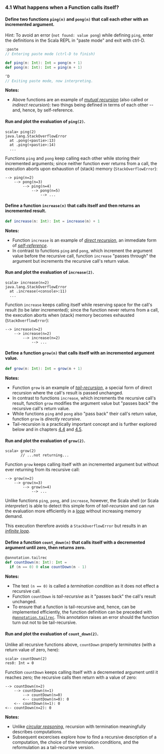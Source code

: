 ### 4.1 What happens when a Function calls itself?

#### Define two functions `ping(n)` and `pong(n)` that call each other with an incremented argument.

Hint: To avoid an error (`not found: value pong`) while defining `ping`, enter the definitions in the Scala REPL in "paste mode" and exit with ctrl-D.

```scala
:paste
// Entering paste mode (ctrl-D to finish)

def ping(n: Int): Int = pong(n + 1)
def pong(n: Int): Int = ping(n + 1)

^D
// Exiting paste mode, now interpreting.
```

__Notes:__

* Above functions are an example of [_mutual recursion_](https://en.wikipedia.org/wiki/Mutual_recursion) (also called or _indirect recursion_): two things being defined in terms of each other -- and, hence, by self-reference.

#### Run and plot the evaluation of `ping(2)`.

```
scala> ping(2)
java.lang.StackOverflowError
  at .pong(<pastie>:13)
  at .ping(<pastie>:14)
  ...
```

Functions `ping` and `pong` keep calling each other while storing their incremented arguments; since neither function ever returns from a call, the execution aborts upon exhaustion of (stack) memory (`StackOverflowError`):

```
--> ping(n=2)
    --> pong(n=3)
        --> ping(n=4)
            --> pong(n=5)
                --> ...
```

#### Define a function `increase(n)` that calls itself and then returns an incremented result.

```scala
def increase(n: Int): Int = increase(n) + 1
```

__Notes:__

* Function `increase` is an example of [_direct recursion_](https://en.wikipedia.org/wiki/Recursion), an immediate form of [_self-reference_](https://en.wikipedia.org/wiki/Self-reference).
* In contrast to functions `ping` and `pong`, which increment the argument value before the recursive call, function `increase` "passes through" the argument but increments the recursive call's return value.

#### Run and plot the evaluation of `increase(2)`.

```
scala> increase(n=2)
java.lang.StackOverflowError
  at .increase(<console>:11)
  ...
```

Function `increase` keeps calling itself while reserving space for the call's result (to be later incremented); since the function never returns from a call, the execution aborts when (stack) memory becomes exhausted (`StackOverflowError`):

```
--> increase(n=2)
    --> increase(n=2)
        --> increase(n=2)
            --> ...
```

#### Define a function `grow(n)` that calls itself with an incremented argument value.

```scala
def grow(n: Int): Int = grow(n + 1)
```

__Notes:__

* Function `grow` is an example of [_tail-recursion_](https://en.wikipedia.org/wiki/Tail_recursion), a special form of direct recursion where the call's result is passed unchanged.
* In contrast to functions `increase`, which increments the recursive call's result, function `grow` modifies the argument value but "passes back" the recursive call's return value.
* While functions `ping` and `pong` also "pass back" their call's return value, function `grow` is _directly recursive_.
* Tail-recursion is a practically important concept and is further explored below and in chapters [4.4](ch4_4_recursive_add.md) and [4.5](ch4_5_recursive_multiply.md).

#### Run and plot the evaluation of `grow(2)`.

```
scala> grow(2)
       // ...not returning...
```

Function `grow` keeps calling itself with an incremented argument but without ever returning from its recursive call:

```
--> grow(n=2)
    --> grow(n=3)
        --> grow(n=4)
            --> ...
```

Unlike functions `ping`, `pong`, and `increase`, however, the Scala shell (or Scala _interpreter_) is able to detect this simple form of _tail-recursion_ and can run the evaluation more efficiently in a [_loop_](https://en.wikipedia.org/wiki/Loop_(computing)) without increasing memory demand.

This execution therefore avoids a `StackOverflowError` but results in an [_infinite loop_](https://en.wikipedia.org/wiki/Loop_(computing)#Infinite_loops).

#### Define a function `count_down(n)` that calls itself with a decremented argument until zero, then returns zero.

```scala
@annotation.tailrec
def countDown(n: Int): Int =
  if (n == 0) 0 else countDown(n - 1)
```

__Notes:__

* The test `(n == 0)` is called a _termination condition_ as it does not effect a recursive call.
* Function `countDown` is _tail-recursive_ as it "passes back" the call's result unchanged.
* To ensure that a function is tail-recursive and, hence, can be implemented efficiently, the function definition can be preceded with [`@annotation.tailrec`](<https://www.scala-lang.org/api/current/scala/annotation/tailrec.html>). This annotation raises an error should the function turn out not to be tail-recursive.

#### Run and plot the evaluation of `count_down(2)`.

Unlike all recursive functions above, `countDown` properly _terminates_ (with a return value of zero, here):

```
scala> countDown(2)
res0: Int = 0
```

Function `countDown` keeps calling itself with a decremented argument until it reaches zero; the recursive calls then return with a value of zero:

```
--> countDown(n=2)
    --> countDown(n=1)
        --> countDown(n=0)
        <-- countDown(n=0): 0
    <-- countDown(n=1): 0
<-- countDown(n=2): 0
```

__Notes:__

* Unlike [_circular reasoning_](https://en.wikipedia.org/wiki/Circular_reasoning), recursion with termination meaningfully describes computations.
* Subsequent excercises explore how to find a recursive description of a computation, the choice of the termination conditions, and the reformulation as a tail-recursive version.
